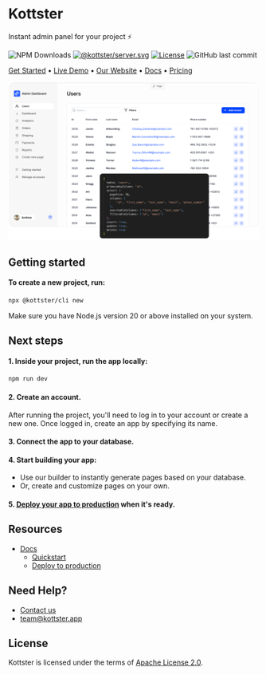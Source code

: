 # Kottster

Instant admin panel for your project ⚡

![NPM Downloads](https://img.shields.io/npm/dm/%40kottster%2Fcli)
[![@kottster/server.svg](https://img.shields.io/npm/v/@kottster/server.svg)](https://www.npmjs.com/package/@kottster/server)
[![License](https://img.shields.io/badge/License-Apache%202.0-blue.svg)](https://opensource.org/licenses/Apache-2.0)
![GitHub last commit](https://img.shields.io/github/last-commit/kottster/kottster)

[Get Started](https://docs.kottster.app/) • [Live Demo](https://demo.kottster.app) • [Our Website](https://kottster.app) • [Docs](https://docs.kottster.app/) • [Pricing](https://kottster.app/pricing) 

![Intro](/assets/intro-2.png)

## Getting started

#### To create a new project, run:

```bash
npx @kottster/cli new
```

Make sure you have Node.js version 20 or above installed on your system.

## Next steps


#### 1. Inside your project, run the app locally:

```bash
npm run dev
```

#### 2. Create an account.

After running the project, you'll need to log in to your account or create a new one. Once logged in, create an app by specifying its name.

#### 3. Connect the app to your database.

#### 4. Start building your app:

- Use our builder to instantly generate pages based on your database.
- Or, create and customize pages on your own.

#### 5. [Deploy your app to production](https://docs.kottster.app/deploying) when it's ready.

## Resources

- [Docs](https://docs.kottster.app/)
  - [Quickstart](https://docs.kottster.app/)
  - [Deploy to production](https://docs.kottster.app/deploying)
 
## Need Help?

- [Contact us](https://kottster.app/contact-us)
- [team@kottster.app](mailto:team@kottster.io)

## License

Kottster is licensed under the terms of [Apache License 2.0](https://github.com/kottster/kottster/blob/main/LICENSE).
